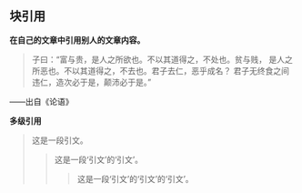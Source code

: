 ## 块引用 ##
**在自己的文章中引用别人的文章内容。**
> 子曰：“富与贵，是人之所欲也。不以其道得之，不处也。贫与贱，
> 是人之所恶也。不以其道得之，不去也。君子去仁，恶乎成名？
> 君子无终食之间违仁，造次必于是，颠沛必于是。”

——出自《论语》

**多级引用**
> 这是一段引文。
>> 这是一段‘引文’的‘引文’。
>>> 这是一段‘引文’的‘引文’的‘引文’。
